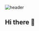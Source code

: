 ![header](https://capsule-render.vercel.app/api?type=transparent&fontColor=703ee5&text=Won%20Wook%20Ko&height=150&fontSize=60&TextAlign=0&TextAlignY=0&&desc=FE%20Developer&descAlignY=75&descAlign=60)

## Hi there 👋
<!-- ![footer](https://capsule-render.vercel.app/api?section=footer&text=Profile) -->

<!--
**sys-Normal/sys-Normal** is a ✨ _special_ ✨ repository because its `README.md` (this file) appears on your GitHub profile.

Here are some ideas to get you started:

- 🔭 I’m currently working on ...
- 🌱 I’m currently learning ...
- 👯 I’m looking to collaborate on ...
- 🤔 I’m looking for help with ...
- 💬 Ask me about ...
- 📫 How to reach me: ...
- 😄 Pronouns: ...
- ⚡ Fun fact: ...
-->
